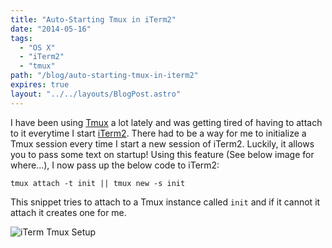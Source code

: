 ```yaml
---
title: "Auto-Starting Tmux in iTerm2"
date: "2014-05-16"
tags:
  - "OS X"
  - "iTerm2"
  - "tmux"
path: "/blog/auto-starting-tmux-in-iterm2"
expires: true
layout: "../../layouts/BlogPost.astro"
---
```


I have been using [Tmux](http://tmux.sourceforge.net/) a lot lately and was getting tired of having to attach to it everytime I start [iTerm2](http://www.iterm2.com/). There had to be a way for me to initialize a Tmux session every time I start a new session of iTerm2. Luckily, it allows you to pass some text on startup! Using this feature (See below image for where...), I now pass up the below code to iTerm2:

    tmux attach -t init || tmux new -s init

This snippet tries to attach to a Tmux instance called `init` and if it cannot it attach it creates one for me.

![iTerm Tmux Setup](/assets/blog/iterm_tmux_setup.png)
